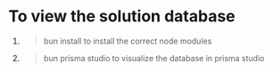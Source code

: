 # To view the solution database

1. > bun install to install the correct node modules
2. > bun prisma studio to visualize the database in prisma studio
